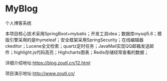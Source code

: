 # MyBlog
个人博客系统

本项目核心技术采用SpringBoot+mybatis；开发工具idea；数据库mysql5.6；模版引擎采用的是thymeleaf；安全框架采用SpringSecurity；在线编辑器ckeditor；Lucene全文检索；quartz定时任务；JavaMail实现QQ邮箱发送邮件；highlight.js代码高亮；Highcharts图表；Redis存储经常查看的数据；

详细介绍地址:https://blog.zoutl.cn/12.html

项目演示地址:http://www.zoutl.cn/
